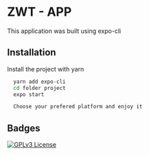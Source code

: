 
# ZWT - APP 

This application was built using expo-cli





## Installation

Install the project with yarn

```bash
  yarn add expo-cli
  cd folder project
  expo start

  Choose your prefered platform and enjoy it
```



    
## Badges



[![GPLv3 License](https://img.shields.io/badge/License-GPL%20v3-yellow.svg)](https://opensource.org/licenses/)
